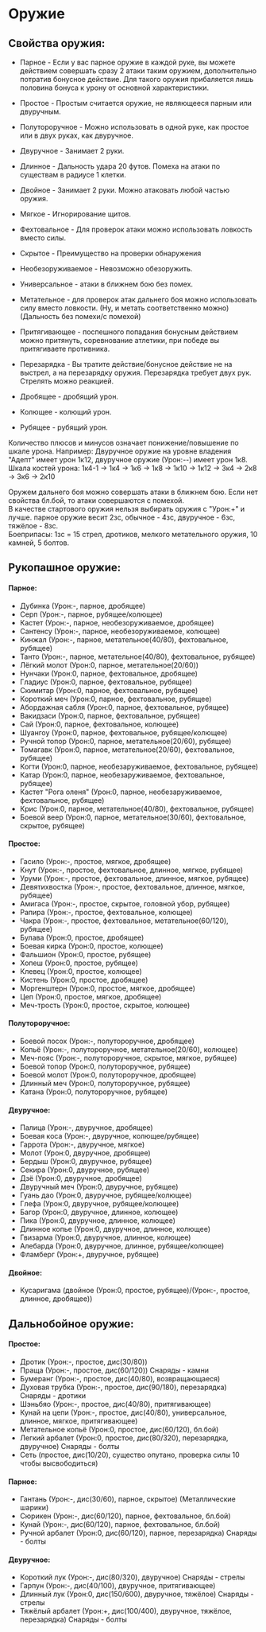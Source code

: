 # Оружие

## Свойства оружия:
* Парное - Если у вас парное оружие в каждой руке, вы можете действием совершать сразу 2 атаки таким оружием, дополнительно потратив бонусное действие. Для такого оружия прибаляется лишь половина бонуса к урону от основной характеристики.
* Простое - Простым считается оружие, не являющееся парным или двуручным.
* Полутороручное - Можно использовать в одной руке, как простое или в двух руках, как двуручное.
* Двуручное - Занимает 2 руки. 

* Длинное - Дальность удара 20 футов. Помеха на атаки по существам в радиусе 1 клетки. 
* Двойное - Занимает 2 руки. Можно атаковать любой частью оружия.
* Мягкое - Игнорирование щитов.
* Фехтовальное - Для проверок атаки можно использовать ловкость вместо силы.
* Скрытое - Преимущество на проверки обнаружения
* Необезоруживаемое - Невозможно обезоружить.

* Универсальное - атаки в ближнем бою без помех.
* Метательное - для проверок атак дальнего боя можно использовать силу вместо ловкости. (Ну, и метать соответственно можно) (Дальность без помехи/с помехой)
* Притягивающее - поспешного попадания бонусным действием можно притянуть, соревнование атлетики, при победе вы притягиваете противника.
* Перезарядка - Вы тратите действие/бонусное действие не на выстрел, а на перезарядку оружия. Перезарядка требует двух рук. Стрелять можно реакцией.

* Дробящее - дробящий урон.
* Колющее - колющий урон.
* Рубящее - рубящий урон.

Количество плюсов и минусов означает понижение/повышение по шкале урона.
Например: Двуручное оружие на уровне владения "Адепт" имеет урон 1к12, двуручное оружие (Урон:--) имеет урон 1к8.
Шкала костей урона:
1к4-1 -> 1к4 -> 1к6 -> 1к8 -> 1к10 -> 1к12 -> 3к4 -> 2к8 -> 3к6 -> 2к10

Оружем дальнего боя можно совершать атаки в ближнем бою. Если нет свойства бл.бой, то атаки совершаются с помехой.  
В качестве стартового оружия нельзя выбирать оружия с "Урон:+" и лучше.
парное оружие весит 2зс, обычное - 4зс, двуручное - 6зс, тяжёлое - 8зс.  
Боеприпасы: 1зс = 15 стрел, дротиков, мелкого метательного оружия, 10 камней, 5 болтов.  

## Рукопашное оружие:

#### Парное: 

* Дубинка               (Урон:-, парное, дробящее)
* Серп                  (Урон:-, парное, рубящее/колющее)
* Кастет                (Урон:-, парное, необезоруживаемое, дробящее)
* Сантенсу              (Урон:-, парное, необезоруживаемое, колющее)
* Кинжал                (Урон:-, парное, метательное(40/80), фехтовальное, рубящее)
* Танто                 (Урон:-, парное, метательное(40/80), фехтовальное, рубящее)
* Лёгкий молот          (Урон:0, парное, метательное(20/60))
* Нунчаки               (Урон:0, парное, фехтовальное, дробящее)
* Гладиус               (Урон:0, парное, фехтовальное, рубящее)
* Скимитар              (Урон:0, парное, фехтовальное, рубящее)
* Короткий меч          (Урон:0, парное, фехтовальное, рубящее)
* Абордажная сабля      (Урон:0, парное, фехтовальное, рубящее)
* Вакидзаси             (Урон:0, парное, фехтовальное, рубящее)
* Сай                   (Урон:0, парное, фехтовальное, колющее)
* Шуангоу               (Урон:0, парное, фехтовальное, рубящее/колющее)
* Ручной топор          (Урон:0, парное, метательное(20/60), рубящее)
* Томагавк              (Урон:0, парное, метательное(20/60), фехтовальное, рубящее)
* Когти                 (Урон:0, парное, необезаруживаемое, фехтовальное, рубящее)
* Катар                 (Урон:0, парное, необезаруживаемое, фехтовальное, рубящее)
* Кастет "Рога оленя"   (Урон:0, парное, необезаруживаемое, фехтовальное, рубящее)
* Крис                  (Урон:0, парное, метательное(40/80), фехтовальное, рубящее)
* Боевой веер           (Урон:0, парное, метательное(30/60), фехтовальное, скрытое, рубящее)

#### Простое:

* Гасило                (Урон:-, простое, мягкое, дробящее)
* Кнут                  (Урон:-, простое, фехтовальное, длинное, мягкое, рубящее)
* Уруми                 (Урон:-, простое, фехтовальное, длинное, мягкое, рубящее)
* Девятихвостка         (Урон:-, простое, фехтовальное, длинное, мягкое, рубящее)
* Амигаса               (Урон:-, простое, скрытое, головной убор, рубящее)
* Рапира                (Урон:-, простое, фехтовальное, колющее)
* Чакра                 (Урон:-, простое, фехтовальное, метательное(60/120), рубящее)
* Булава                (Урон:0, простое, дробящее)
* Боевая кирка          (Урон:0, простое, колющее)
* Фальшион              (Урон:0, простое, рубящее)
* Хопеш                 (Урон:0, простое, рубящее)
* Клевец                (Урон:0, простое, колющее)
* Кистень               (Урон:0, простое, дробящее) 
* Моргенштерн           (Урон:0, простое, мягкое, дробящее)
* Цеп                   (Урон:0, простое, мягкое, дробящее)
* Меч-трость            (Урон:0, простое, скрытое, колющее)

#### Полутороручное:

* Боевой посох          (Урон:-, полутороручное, дробящее)
* Копьё                 (Урон:-, полутороручное, метательное(20/60), колющее)
* Меч-пояс              (Урон:-, полутороручное, скрытое, мягкое, рубящее)
* Боевой топор          (Урон:0, полутороручное, рубящее)
* Боевой молот          (Урон:0, полутороручное, дробящее)
* Длинный меч           (Урон:0, полутороручное, рубящее)
* Катана                (Урон:0, полутороручное, рубящее)

#### Двуручное:

* Палица                (Урон:-, двуручное, дробящее)
* Боевая коса           (Урон:-, двуручное, колющее/рубящее)
* Гаррота               (Урон:-, двуручное, мягкое)
* Молот                 (Урон:0, двуручное, дробящее) 
* Бердыш                (Урон:0, двуручное, рубящее)
* Секира                (Урон:0, двуручное, рубящее)
* Дзё                   (Урон:0, двуручное, дробящее)
* Двуручный меч         (Урон:0, двуручное, рубящее) 
* Гуань дао             (Урон:0, двуручное, рубящее/колющее)
* Глефа                 (Урон:0, двуручное, рубящее/колющее)
* Багор                 (Урон:0, двуручное, длинное, колющее)
* Пика                  (Урон:0, двуручное, длинное, колющее)
* Длинное копье         (Урон:0, двуручное, длинное, колющее)
* Гвизарма              (Урон:0, двуручное, длинное, колющее)
* Алебарда              (Урон:0, двуручное, длинное, рубящее/колющее)
* Фламберг              (Урон:+, двуручное, рубящее)   

#### Двойное:

* Кусаригама            (двойное (Урон:0, простое, рубящее)/(Урон:-, простое, длинное, дробящее))

## Дальнобойное оружие:

#### Простое:
* Дротик                (Урон:-, простое, дис(30/80)) 
* Праща                 (Урон:-, простое, дис(60/120))	Снаряды - камни
* Бумеранг              (Урон:-, простое, дис(40/80), возвращающаеся)
* Духовая трубка        (Урон:-, простое, дис(90/180), перезарядка)	Снаряды - дротики
* Шэньбяо               (Урон:-, простое, дис(40/80), притягивающее)
* Кунай на цепи         (Урон:-, простое, дис(40/80), универсальное, длинное, мягкое, притягивающее)
* Метательное копьё     (Урон:0, простое, дис(60/120), бл.бой)
* Легкий арбалет        (Урон:0, простое, дис(80/320), перезарядка, двуручное)	Снаряды - болты
* Сеть                  (простое, дис(10/20), существо опутано, проверка силы 10 чтобы высвободиться)

#### Парное:
* Гантань               (Урон:-, дис(30/60),  парное, скрытое) (Металлические шарики) 
* Сюрикен               (Урон:-, дис(60/120), парное, фехтовальное, бл.бой) 
* Кунай                 (Урон:-, дис(60/120), парное, фехтовальное, бл.бой) 
* Ручной арбалет        (Урон:0, дис(60/120), парное, перезарядка)	  Снаряды - болты

#### Двуручное:
* Короткий лук          (Урон:-, дис(80/320), двуручное)	Снаряды - стрелы
* Гарпун                (Урон:-, дис(40/100), двуручное, притягивающее)
* Длинный лук           (Урон:0, дис(150/600), двуручное, тяжёлое)	Снаряды - стрелы
* Тяжёлый арбалет       (Урон:+, дис(100/400), двуручное, тяжёлое, перезарядка)	  Снаряды - болты
